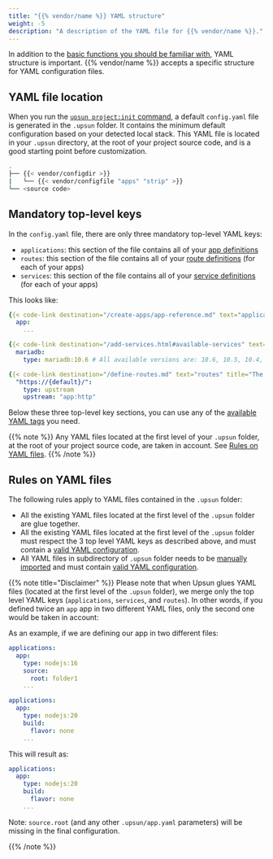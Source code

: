 ```yaml
---
title: "{{% vendor/name %}} YAML structure"
weight: -5
description: "A description of the YAML file for {{% vendor/name %}}."
---
```


In addition to the [basic functions you should be familiar with](./what-is-yaml.md), YAML structure is important.
{{% vendor/name %}} accepts a specific structure for YAML configuration files.

## YAML file location

When you run the [`upsun project:init` command](/get-started/express.md#configure-your-project), a default ``config.yaml`` file is generated in the `.upsun` folder. It contains the minimum default configuration based on your detected local stack.
This YAML file is located in your ``.upsun`` directory, at the root of your project source code, and is a good starting point before customization.

```bash
.
├── {{< vendor/configdir >}}
|   └── {{< vendor/configfile "apps" "strip" >}}
└── <source code>
```
## Mandatory top-level keys
In the ``config.yaml`` file, there are only three mandatory top-level YAML keys:
- ``applications``: this section of the file contains all of your [app definitions](/create-apps/app-reference.md)
- ``routes``: this section of the file contains all of your [route definitions](/define-routes.md) (for each of your apps)
- ``services``: this section of the file contains all of your [service definitions](/add-services.md) (for each of your apps)

This looks like:
```yaml {location="{{< vendor/configfile "apps" >}}"}
{{< code-link destination="/create-apps/app-reference.md" text="applications" title="Complete list of all available properties" >}}:
  app:
    ...

{{< code-link destination="/add-services.html#available-services" text="services" title="Click to see the complete list of all available services" >}}:
  mariadb:
    type: mariadb:10.6 # All available versions are: 10.6, 10.5, 10.4, 10.3

{{< code-link destination="/define-routes.md" text="routes" title="The routes of the project. Each route describes how an incoming URL is going to be processed by Upsun (Staging). Click for more information." >}}:
  "https://{default}/":
    type: upstream
    upstream: "app:http"
```

Below these three top-level key sections, you can use any of the [available YAML tags](./yaml-structure.md) you need.

{{% note %}}
Any YAML files located at the first level of your ``.upsun`` folder, at the root of your project source code, are taken in account. See [Rules on YAML files](#rules-on-yaml-files).
{{% /note %}}

## Rules on YAML files
The following rules apply to YAML files contained in the ``.upsun`` folder:

- All the existing YAML files located at the first level of the ``.upsun`` folder are glue together.
- All the existing YAML files located at the first level of the ``.upsun`` folder must respect the 3 top level YAML keys as described above, and must contain a [valid YAML configuration](/create-apps/app-reference.md).
- All YAML files in subdirectory of ``.upsun`` folder needs to be [manually imported](/learn/overview/yaml/platform-yaml-tags.md#include) and must contain [valid YAML configuration](/create-apps/app-reference.md).

{{% note title="Disclaimer" %}}
Please note that when Upsun glues YAML files (located at the first level of the ``.upsun`` folder), we merge only the top level YAML keys (`applications`, `services`, and `routes`).
In other words, if you defined twice an ``app`` app in two different YAML files, only the second one would be taken in account:

As an example, if we are defining our app in two different files:
```yaml {location=".upsun/app.yaml"}
applications:
  app:
    type: nodejs:16
    source:
      root: folder1
    ...
```

```yaml {location=".upsun/app-bis.yaml"}
applications:
  app:
    type: nodejs:20
    build:
      flavor: none
    ...
```

This will result as:
```yaml {location="YAML config result"}
applications:
  app:
    type: nodejs:20
    build:
      flavor: none
    ...
```

Note: ``source.root`` (and any other `.upsun/app.yaml` parameters) will be missing in the final configuration.

{{% /note %}}

